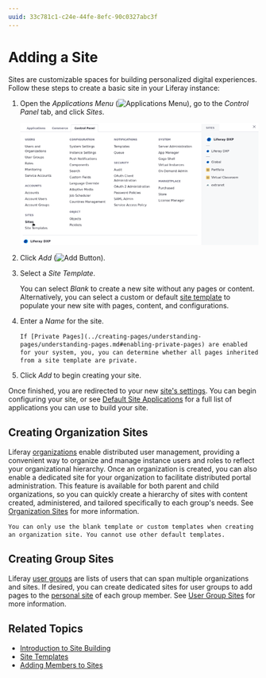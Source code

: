 ```yaml
---
uuid: 33c781c1-c24e-44fe-8efc-90c0327abc3f
---
```

# Adding a Site

Sites are customizable spaces for building personalized digital experiences. Follow these steps to create a basic site in your Liferay instance:

1. Open the *Applications Menu* (![Applications Menu](../../images/icon-applications-menu.png)), go to the *Control Panel* tab, and click *Sites*.

    ![Open the Sites application.](./adding-a-site/images/01.png)

1. Click *Add* (![Add Button](../../images/icon-add.png)).

1. Select a *Site Template*.

    You can select *Blank* to create a new site without any pages or content. Alternatively, you can select a custom or default [site template](./site-templates.md) to populate your new site with pages, content, and configurations.

1. Enter a *Name* for the site.

   ```{note}
   If [Private Pages](../creating-pages/understanding-pages/understanding-pages.md#enabling-private-pages) are enabled for your system, you, you can determine whether all pages inherited from a site template are private.
   ```

1. Click *Add* to begin creating your site.

Once finished, you are redirected to your new [site's settings](../site-settings/site-settings-ui-reference.md). You can begin configuring your site, or see [Default Site Applications](./default-site-applications.md) for a full list of applications you can use to build your site.

## Creating Organization Sites

Liferay [organizations](../../users-and-permissions/organizations/understanding-organizations.md) enable distributed user management, providing a convenient way to organize and manage instance users and roles to reflect your organizational hierarchy. Once an organization is created, you can also enable a dedicated site for your organization to facilitate distributed portal administration. This feature is available for both parent and child organizations, so you can quickly create a hierarchy of sites with content created, administered, and tailored specifically to each group's needs. See [Organization Sites](../../users-and-permissions/organizations/organization-sites.md) for more information.

```{note}
You can only use the blank template or custom templates when creating an organization site. You cannot use other default templates.
```

## Creating Group Sites

Liferay [user groups](../../users-and-permissions/user-groups/creating-and-managing-user-groups.md) are lists of users that can span multiple organizations and sites. If desired, you can create dedicated sites for user groups to add pages to the [personal site](./personal-sites.md) of each group member. See [User Group Sites](../../users-and-permissions/user-groups/user-group-sites.md) for more information.

## Related Topics

* [Introduction to Site Building](../introduction-to-site-building.md)
* [Site Templates](./site-templates.md)
* [Adding Members to Sites](./site-membership/adding-members-to-sites.md)
